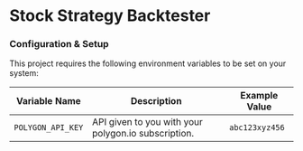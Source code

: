 # Stock Strategy Backtester

### Configuration & Setup
This project requires the following environment variables to be set on your system:

| Variable Name     | Description                                         | Example Value  |
|-------------------|-----------------------------------------------------|----------------|
| `POLYGON_API_KEY` | API given to you with your polygon.io subscription. | `abc123xyz456` |